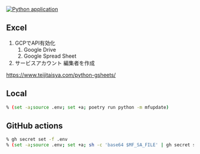 [![Python application](https://github.com/PzyyBfiuMatrrP3WLxptx6ZbHZAGtXkx/mf-update/actions/workflows/python-app.yml/badge.svg)](https://github.com/PzyyBfiuMatrrP3WLxptx6ZbHZAGtXkx/mf-update/actions/workflows/python-app.yml)

## Excel

1. GCPでAPI有効化
   1. Google Drive
   2. Google Spread Sheet
2. サービスアカウント 編集者を作成

https://www.teijitaisya.com/python-gsheets/


## Local

```sh
% (set -a;source .env; set +a; poetry run python -m mfupdate)
```

## GitHub actions

```sh
% gh secret set -f .env
% (set -a;source .env; set +a; sh -c 'base64 $MF_SA_FILE' | gh secret set MF_SA_FILE)  
```
